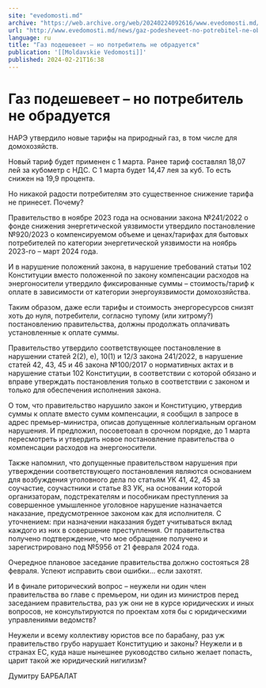 ```yaml
---
site: "evedomosti.md"
archive: "https://web.archive.org/web/20240224092616/www.evedomosti.md/news/gaz-podesheveet-no-potrebitel-ne-obraduetsya"
url: "http://www.evedomosti.md/news/gaz-podesheveet-no-potrebitel-ne-obraduetsya"
language: ru
title: "Газ подешевеет – но потребитель не обрадуется"
publication: '[[Moldavskie Vedomosti]]'
published: 2024-02-21T16:38
---
```


# Газ подешевеет – но потребитель не обрадуется

НАРЭ утвердило новые тарифы на природный газ, в том числе для домохозяйств.

Новый тариф будет применен с 1 марта. Ранее тариф составлял 18,07 лей за кубометр с НДС. С 1 марта будет 14,47 лея за куб. То есть снижен на 19,9 процента.

Но никакой радости потребителям это существенное снижение тарифа не принесет. Почему?

Правительство в ноябре 2023 года на основании закона №241/2022 о фонде снижения энергетической уязвимости утвердило постановление №920/2023 о компенсируемом объеме и ценах/тарифах для бытовых потребителей по категории энергетической уязвимости на ноябрь 2023-го – март 2024 года.

И в нарушение положений закона, в нарушение требований статьи 102 Конституции вместо положенной по закону компенсации расходов на энергоносители утвердило фиксированные суммы – стоимость/тариф к оплате в зависимости от категории энергоуязвимости домохозяйства.

Таким образом, даже если тарифы и стоимость энергоресурсов снизят хоть до нуля, потребители, согласно тупому (или хитрому?) постановлению правительства, должны продолжать оплачивать установленные к оплате суммы.

Правительство утвердило соответствующее постановление в нарушении статей 2(2), е), 10(1) и 12/3 закона 241/2022, в нарушение статей 42, 43, 45 и 46 закона №100/2017 о нормативных актах и в нарушение статьи 102 Конституции, в соответствии с которой обязано и вправе утверждать постановления только в соответствии с законом и только для обеспечения исполнения закона.

О том, что правительство нарушило закон и Конституцию, утвердив суммы к оплате вместо сумм компенсации, я сообщил в запросе в адрес премьер-министра, описав допущенные коллегиальным органом нарушения. И предложил, посоветовал в срочном порядке, до 1 марта пересмотреть и утвердить новое постановление правительства о компенсации расходов на энергоносители.

Также напомнил, что допущенные правительством нарушения при утверждении соответствующего постановления являются основанием для возбуждения уголовного дела по статьям УК 41, 42, 45 за соучастие, соучастники и статье 83 УК, на основании которой организаторам, подстрекателям и пособникам преступления за совершенное умышленное уголовное нарушение назначается наказание, предусмотренное законом как для исполнителя. С уточнением: при назначении наказания будет учитываться вклад каждого из них в совершение преступления. От правительства получено подтверждение, что мое обращение получено и зарегистрировано под №5956 от 21 февраля 2024 года.

Очередное плановое заседание правительства должно состояться 28 февраля. Успеют исправить свои ошибки… если захотят.

И в финале риторический вопрос – неужели ни один член правительства во главе с премьером, ни один из министров перед заседанием правительства, раз уж они не в курсе юридических и иных вопросов, не консультируются по проектам хотя бы с юридическими управлениями ведомств?

Неужели и всему коллективу юристов все по барабану, раз уж правительство грубо нарушает Конституцию и законы? Неужели и в странах ЕС, куда наше нынешнее руководство сильно желает попасть, царит такой же юридический нигилизм?

Думитру БАРБАЛАТ